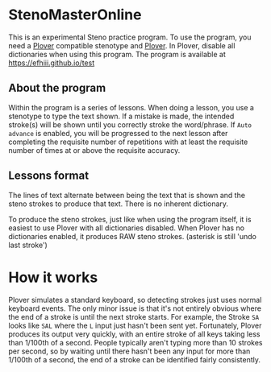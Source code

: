# StenoMasterOnline

This is an experimental Steno practice program. To use the program, you need a [Plover](https://www.openstenoproject.org/plover/) compatible stenotype and [Plover](https://www.openstenoproject.org/plover/). In Plover, disable all dictionaries when using this program. The program is available at <https://efhiii.github.io/test>

## About the program

Within the program is a series of lessons. When doing a lesson, you use a stenotype to type the text shown. If a mistake is made, the intended stroke(s) will be shown until you correctly stroke the word/phrase. If `Auto advance` is enabled, you will be progressed to the next lesson after completing the requisite number of repetitions with at least the requisite number of times at or above the requisite accuracy.

## Lessons format

The lines of text alternate between being the text that is shown and the steno strokes to produce that text. There is no inherent dictionary.

To produce the steno strokes, just like when using the program itself, it is easiest to use Plover with all dictionaries disabled. When Plover has no dictionaries enabled, it produces RAW steno strokes. (asterisk is still 'undo last stroke')

# How it works

Plover simulates a standard keyboard, so detecting strokes just uses normal keyboard events. The only minor issue is that it's not entirely obvious where the end of a stroke is until the next stroke starts. For example, the Stroke `SA` looks like `SAL` where the `L` input just hasn't been sent yet. Fortunately, Plover produces its output very quickly, with an entire stroke of all keys taking less than 1/100th of a second. People typically aren't typing more than 10 strokes per second, so by waiting until there hasn't been any input for more than 1/100th of a second, the end of a stroke can be identified fairly consistently.
